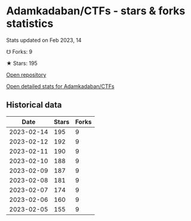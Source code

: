 # Adamkadaban/CTFs - stars & forks statistics

Stats updated on Feb 2023, 14

☋ Forks: 9

★ Stars: 195

[Open repository](https://github.com/Adamkadaban/CTFs)

[Open detailed stats for Adamkadaban/CTFs](https://reviewgithub.com/rep/Adamkadaban/CTFs)

## Historical data
| Date | Stars | Forks |
|------|-------|-------|
| 2023-02-14 | 195 | 9 | 
| 2023-02-12 | 192 | 9 | 
| 2023-02-11 | 190 | 9 | 
| 2023-02-10 | 188 | 9 | 
| 2023-02-09 | 187 | 9 | 
| 2023-02-08 | 181 | 9 | 
| 2023-02-07 | 174 | 9 | 
| 2023-02-06 | 160 | 9 | 
| 2023-02-05 | 155 | 9 | 


